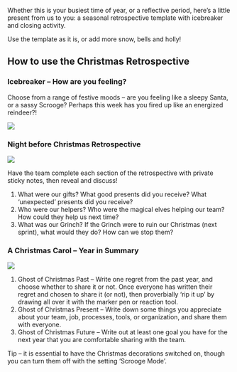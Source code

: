 Whether this is your busiest time of year, or a reflective period, here’s a little present from us to you: a seasonal retrospective template with icebreaker and closing activity.

Use the template as it is, or add more snow, bells and holly!

How to use the Christmas Retrospective
--------------------------------------

### Icebreaker – How are you feeling?

Choose from a range of festive moods – are you feeling like a sleepy Santa, or a sassy Scrooge? Perhaps this week has you fired up like an energized reindeer?!

![](https://assets-global.website-files.com/5ef3109807a3938491cecdfd/61b109e6b90243832dc109fb_screencapture-metroretro-io-BO8EWX0ZZFC0-2021-12-08-17_51_08.png)

### Night before Christmas Retrospective

![](https://assets-global.website-files.com/5ef3109807a3938491cecdfd/61b10a10a3bbbc2e9e7ae7e7_screencapture-metroretro-io-BO8EWX0ZZFC0-2021-12-08-17_59_09.png)

Have the team complete each section of the retrospective with private sticky notes, then reveal and discuss!

1.  What were our gifts? What good presents did you receive? What ‘unexpected’ presents did you receive?
2.  Who were our helpers? Who were the magical elves helping our team? How could they help us next time?
3.  What was our Grinch? If the Grinch were to ruin our Christmas (next sprint), what would they do? How can we stop them?

### A Christmas Carol – Year in Summary

![](https://assets-global.website-files.com/5ef3109807a3938491cecdfd/61b10a1b40813bdd18602c9a_screencapture-metroretro-io-BO8EWX0ZZFC0-2021-12-08-17_54_20.png)

1.  Ghost of Christmas Past – Write one regret from the past year, and choose whether to share it or not. Once everyone has written their regret and chosen to share it (or not), then proverbially ‘rip it up’ by drawing all over it with the marker pen or reaction tool.
2.  Ghost of Christmas Present – Write down some things you appreciate about your team, job, processes, tools, or organization, and share them with everyone.
3.  Ghost of Christmas Future – Write out at least one goal you have for the next year that you are comfortable sharing with the team.

Tip – it is essential to have the Christmas decorations switched on, though you can turn them off with the setting ‘Scrooge Mode’.